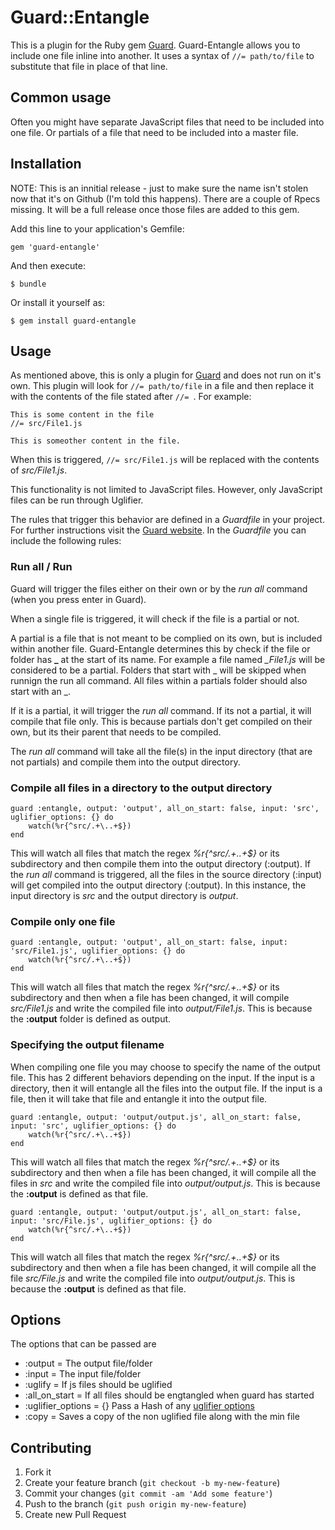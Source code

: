 # Guard::Entangle

This is a plugin for the Ruby gem [Guard](https://github.com/guard/guard). Guard-Entangle allows you to include one file inline into another. It uses a syntax of `//= path/to/file` to substitute that file in place of that line.

## Common usage

Often you might have separate JavaScript files that need to be included into one file. Or partials of a file that need to be included into a master file.

## Installation

NOTE: This is an innitial release - just to make sure the name isn't stolen now that it's on Github (I'm told this happens). There are a couple of Rpecs missing. It will be a full release once those files are added to this gem.

Add this line to your application's Gemfile:

    gem 'guard-entangle'

And then execute:

    $ bundle

Or install it yourself as:

    $ gem install guard-entangle

## Usage

As mentioned above, this is only a plugin for [Guard](https://github.com/guard/guard) and does not run on it's own. This plugin will look for `//= path/to/file` in a file and then replace it with the contents of the file stated after `//= `. For example:

```
This is some content in the file
//= src/File1.js

This is someother content in the file.
```
When this is triggered, `//= src/File1.js` will be replaced with the contents of _src/File1.js_.

This functionality is not limited to JavaScript files. However, only JavaScript files can be run through Uglifier.

The rules that trigger this behavior are defined in a _Guardfile_ in your project. For further instructions visit the [Guard website](https://github.com/guard/guard). In the _Guardfile_ you can include the following rules:

### Run all / Run
Guard will trigger the files either on their own or by the _run all_ command (when you press enter in Guard).

When a single file is triggered, it will check if the file is a partial or not.

A partial is a file that is not meant to be complied on its own, but is included within another file. Guard-Entangle determines this by check if the file or folder has **_**
 at the start of its name. For example a file named *_File1.js* will be considered to be a partial. Folders that start with _ will be skipped when runnign the run all command. All files within a partials folder should also start with an _.
 
If it is a partial, it will trigger the _run all_ command. If its not a partial, it will compile that file only. This is because partials don't get compiled on their own, but its their parent that needs to be compiled.

The _run all_ command will take all the file(s) in the input directory (that are not partials) and compile them into the output directory.

### Compile all files in a directory to the output directory

```
guard :entangle, output: 'output', all_on_start: false, input: 'src', uglifier_options: {} do
    watch(%r{^src/.+\..+$})
end
```
This will watch all files that match the regex _%r{^src/.+\..+$}_ or its subdirectory and then compile them into the output directory (:output). If the _run all_ command is triggered, all the files in the source directory (:input) will get compiled into the output directory (:output). In this instance, the input directory is _src_ and the output directory is _output_.

### Compile only one file

```
guard :entangle, output: 'output', all_on_start: false, input: 'src/File1.js', uglifier_options: {} do
    watch(%r{^src/.+\..+$})
end
```
This will watch all files that match the regex _%r{^src/.+\..+$}_ or its subdirectory and then when a file has been changed, it will compile _src/File1.js_ and write the compiled file into _output/File1.js_. This is because the __:output__ folder is defined as output.

### Specifying the output filename
When compiling one file you may choose to specify the name of the output file. This has 2 different behaviors depending on the input. If the input is a directory, then it will entangle all the files into the output file. If the input is a file, then it will take that file and entangle it into the output file.

```
guard :entangle, output: 'output/output.js', all_on_start: false, input: 'src', uglifier_options: {} do
    watch(%r{^src/.+\..+$})
end
```
This will watch all files that match the regex _%r{^src/.+\..+$}_ or its subdirectory and then when a file has been changed, it will compile all the files in _src_ and write the compiled file into _output/output.js_. This is because the __:output__ is defined as that file.

```
guard :entangle, output: 'output/output.js', all_on_start: false, input: 'src/File.js', uglifier_options: {} do
    watch(%r{^src/.+\..+$})
end
```
This will watch all files that match the regex _%r{^src/.+\..+$}_ or its subdirectory and then when a file has been changed, it will compile all the file _src/File.js_ and write the compiled file into _output/output.js_. This is because the __:output__ is defined as that file.

## Options
The options that can be passed are

* :output           = The output file/folder
* :input            = The input file/folder
* :uglify           = If js files should be uglified
* :all_on_start     = If all files should be engtangled when guard has started
* :uglifier_options = {} Pass a Hash of any [uglifier options](https://github.com/lautis/uglifier)
* :copy             = Saves a copy of the non uglified file along with the min file

## Contributing

1. Fork it
2. Create your feature branch (`git checkout -b my-new-feature`)
3. Commit your changes (`git commit -am 'Add some feature'`)
4. Push to the branch (`git push origin my-new-feature`)
5. Create new Pull Request
